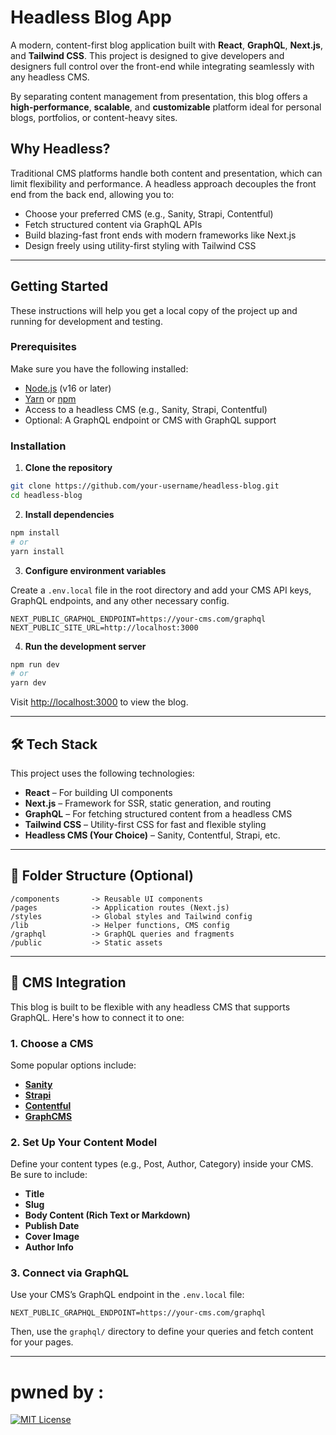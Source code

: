 
# Headless Blog App

 





A modern, content-first blog application built with **React**, **GraphQL**, **Next.js**, and **Tailwind CSS**. This project is designed to give developers and designers full control over the front-end while integrating seamlessly with any headless CMS.

By separating content management from presentation, this blog offers a **high-performance**, **scalable**, and **customizable** platform ideal for personal blogs, portfolios, or content-heavy sites.

## Why Headless?

Traditional CMS platforms handle both content and presentation, which can limit flexibility and performance. A headless approach decouples the front end from the back end, allowing you to:

- Choose your preferred CMS (e.g., Sanity, Strapi, Contentful)
- Fetch structured content via GraphQL APIs
- Build blazing-fast front ends with modern frameworks like Next.js
- Design freely using utility-first styling with Tailwind CSS

---



##  Getting Started

These instructions will help you get a local copy of the project up and running for development and testing.

### Prerequisites

Make sure you have the following installed:

- [Node.js](https://nodejs.org/) (v16 or later)
- [Yarn](https://yarnpkg.com/) or [npm](https://www.npmjs.com/)
- Access to a headless CMS (e.g., Sanity, Strapi, Contentful)
- Optional: A GraphQL endpoint or CMS with GraphQL support

### Installation

1. **Clone the repository**

```bash
git clone https://github.com/your-username/headless-blog.git
cd headless-blog
```

2. **Install dependencies**

```bash
npm install
# or
yarn install
```

3. **Configure environment variables**

Create a `.env.local` file in the root directory and add your CMS API keys, GraphQL endpoints, and any other necessary config.

```env
NEXT_PUBLIC_GRAPHQL_ENDPOINT=https://your-cms.com/graphql
NEXT_PUBLIC_SITE_URL=http://localhost:3000
```

4. **Run the development server**

```bash
npm run dev
# or
yarn dev
```

Visit [http://localhost:3000](http://localhost:3000) to view the blog.

---

## 🛠️ Tech Stack

This project uses the following technologies:

- **React** – For building UI components
- **Next.js** – Framework for SSR, static generation, and routing
- **GraphQL** – For fetching structured content from a headless CMS
- **Tailwind CSS** – Utility-first CSS for fast and flexible styling
- **Headless CMS (Your Choice)** – Sanity, Contentful, Strapi, etc.

---

## 📂 Folder Structure (Optional)

```
/components       -> Reusable UI components
/pages            -> Application routes (Next.js)
/styles           -> Global styles and Tailwind config
/lib              -> Helper functions, CMS config
/graphql          -> GraphQL queries and fragments
/public           -> Static assets
```

---



## 🔌 CMS Integration

This blog is built to be flexible with any headless CMS that supports GraphQL. Here's how to connect it to one:

### 1. Choose a CMS

Some popular options include:

- **[Sanity](https://www.sanity.io/)**
- **[Strapi](https://strapi.io/)**
- **[Contentful](https://www.contentful.com/)**
- **[GraphCMS](https://graphcms.com/)**

### 2. Set Up Your Content Model

Define your content types (e.g., Post, Author, Category) inside your CMS. Be sure to include:

- **Title**
- **Slug**
- **Body Content (Rich Text or Markdown)**
- **Publish Date**
- **Cover Image**
- **Author Info**

### 3. Connect via GraphQL

Use your CMS’s GraphQL endpoint in the `.env.local` file:

```env
NEXT_PUBLIC_GRAPHQL_ENDPOINT=https://your-cms.com/graphql
```

Then, use the `graphql/` directory to define your queries and fetch content for your pages.

---


# pwned by :
[![MIT License](https://img.shields.io/badge/suw!-purple?style=flat-square
)](https://choosealicense.com/licenses/mit/)


